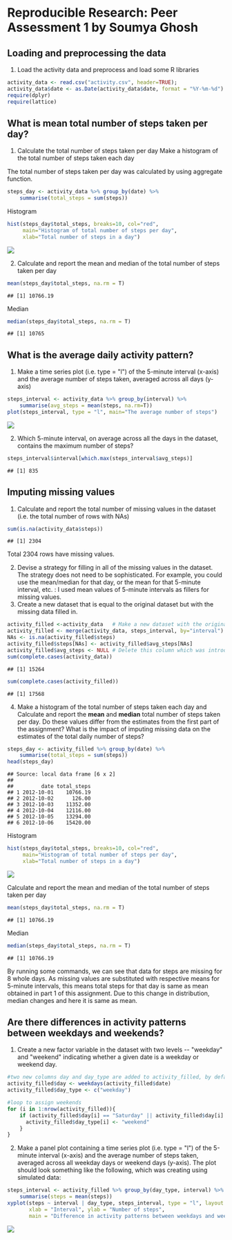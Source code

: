 # Reproducible Research: Peer Assessment 1 by Soumya Ghosh


## Loading and preprocessing the data
1. Load the activity data and preprocess and load some R libraries

```r
activity_data <- read.csv("activity.csv", header=TRUE);
activity_data$date <- as.Date(activity_data$date, format = "%Y-%m-%d")
require(dplyr)
require(lattice)
```


## What is mean total number of steps taken per day?

1. Calculate the total number of steps taken per day
   Make a histogram of the total number of steps taken each day

The total number of steps taken per day was calculated by using aggregate function.

```r
steps_day <- activity_data %>% group_by(date) %>% 
    summarise(total_steps = sum(steps))
```
Histogram

```r
hist(steps_day$total_steps, breaks=10, col="red", 
     main="Histogram of total number of steps per day", 
     xlab="Total number of steps in a day")
```

![](PA1_template_files/figure-html/unnamed-chunk-3-1.png) 

2. Calculate and report the mean and median of the total number of steps taken per day


```r
mean(steps_day$total_steps, na.rm = T)
```

```
## [1] 10766.19
```
Median 

```r
median(steps_day$total_steps, na.rm = T)
```

```
## [1] 10765
```

## What is the average daily activity pattern?
1.  Make a time series plot (i.e. type = "l") of the 5-minute interval (x-axis) 
    and the average number of steps taken, averaged across all days (y-axis)


```r
steps_interval <- activity_data %>% group_by(interval) %>% 
    summarise(avg_steps = mean(steps, na.rm=T))
plot(steps_interval, type = "l", main="The average number of steps")
```

![](PA1_template_files/figure-html/unnamed-chunk-6-1.png) 

2.  Which 5-minute interval, on average across all the days in the dataset, 
    contains the maximum number of steps?

```r
steps_interval$interval[which.max(steps_interval$avg_steps)]
```

```
## [1] 835
```


## Imputing missing values
1. Calculate and report the total number of missing values in the dataset (i.e. the total number of rows with NAs)

```r
sum(is.na(activity_data$steps))
```

```
## [1] 2304
```
Total 2304 rows have missing values.

2. Devise a strategy for filling in all of the missing values in the dataset. The strategy does not need to be sophisticated. For example, you could use the mean/median for that day, or the mean for that 5-minute interval, etc.
: I used mean values of 5-minute intervals as fillers for missing values.
3. Create a new dataset that is equal to the original dataset but with the missing data filled in.


```r
activity_filled <-activity_data   # Make a new dataset with the original data
activity_filled <- merge(activity_data, steps_interval, by="interval")
NAs <- is.na(activity_filled$steps)
activity_filled$steps[NAs] <- activity_filled$avg_steps[NAs]
activity_filled$avg_steps <- NULL # Delete this column which was introduced due to merge
sum(complete.cases(activity_data))
```

```
## [1] 15264
```

```r
sum(complete.cases(activity_filled))
```

```
## [1] 17568
```

4. Make a histogram of the total number of steps taken each day and
   Calculate and report the **mean** and **median** total number of
   steps taken per day. Do these values differ from the estimates from
   the first part of the assignment? What is the impact of imputing
   missing data on the estimates of the total daily number of steps?

```r
steps_day <- activity_filled %>% group_by(date) %>% 
    summarise(total_steps = sum(steps))
head(steps_day)
```

```
## Source: local data frame [6 x 2]
## 
##         date total_steps
## 1 2012-10-01    10766.19
## 2 2012-10-02      126.00
## 3 2012-10-03    11352.00
## 4 2012-10-04    12116.00
## 5 2012-10-05    13294.00
## 6 2012-10-06    15420.00
```
Histogram

```r
hist(steps_day$total_steps, breaks=10, col="red", 
     main="Histogram of total number of steps per day", 
     xlab="Total number of steps in a day")
```

![](PA1_template_files/figure-html/unnamed-chunk-11-1.png) 

Calculate and report the mean and median of the total number of steps taken per day


```r
mean(steps_day$total_steps, na.rm = T)
```

```
## [1] 10766.19
```
Median 

```r
median(steps_day$total_steps, na.rm = T)
```

```
## [1] 10766.19
```
By running some commands, we can see that data for steps are missing for 8 whole days.
As missing values are substituted with respective means for 5-minute intervals, this means total steps for that day is same as mean obtained in part 1 of this assignment.
Due to this change in distribution, median changes and here it is same as mean.

## Are there differences in activity patterns between weekdays and weekends?

1. Create a new factor variable in the dataset with two levels --
   "weekday" and "weekend" indicating whether a given date is a
   weekday or weekend day.

```r
#two new columns day and day_type are added to activity_filled, by default day_type is weekday for all weekdays
activity_filled$day <- weekdays(activity_filled$date)
activity_filled$day_type <- c("weekday")

#loop to assign weekends
for (i in 1:nrow(activity_filled)){
    if (activity_filled$day[i] == "Saturday" || activity_filled$day[i] == "Sunday"){
      activity_filled$day_type[i] <- "weekend"
    }
}
```
2.  Make a panel plot containing a time series plot (i.e. type = "l") of the 
    5-minute interval (x-axis) and the average number of steps taken, averaged 
    across all weekday days or weekend days (y-axis). The plot should look something 
    like the following, which was creating using simulated data:

```r
steps_interval <- activity_filled %>% group_by(day_type, interval) %>%
    summarise(steps = mean(steps))
xyplot(steps ~ interval | day_type, steps_interval, type = "l", layout = c(1, 2),
       xlab = "Interval", ylab = "Number of steps", 
       main = "Difference in activity patterns between weekdays and weekends")
```

![](PA1_template_files/figure-html/unnamed-chunk-15-1.png) 
